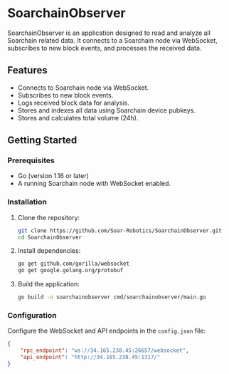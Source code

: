 # SoarchainObserver

SoarchainObserver is an application designed to read and analyze all Soarchain related data. It connects to a Soarchain node via WebSocket, subscribes to new block events, and processes the received data.

## Features

- Connects to Soarchain node via WebSocket.
- Subscribes to new block events.
- Logs received block data for analysis.
- Stores and indexes all data using Soarchain device pubkeys.
- Stores and calculates total volume (24h).

## Getting Started

### Prerequisites

- Go (version 1.16 or later)
- A running Soarchain node with WebSocket enabled.

### Installation

1. Clone the repository:

    ```sh
    git clone https://github.com/Soar-Robotics/SoarchainObserver.git
    cd SoarchainObserver
    ```

2. Install dependencies:

    ```sh
    go get github.com/gorilla/websocket
    go get google.golang.org/protobuf
    ```

3. Build the application:

    ```sh
    go build -o soarchainobserver cmd/soarchainobserver/main.go
    ```

### Configuration

Configure the WebSocket and API endpoints in the `config.json` file:

```json
{
    "rpc_endpoint": "ws://34.165.238.45:26657/websocket",
    "api_endpoint": "http://34.165.238.45:1317/"
}
